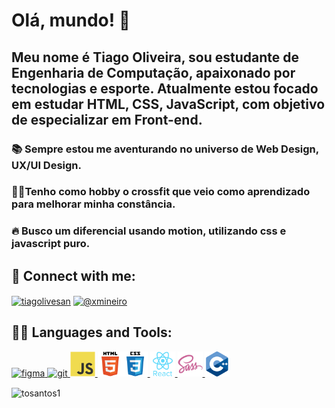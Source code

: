 <h1> Olá, mundo! 👋 </h1>

<h2 align="left">Meu nome é Tiago Oliveira, sou estudante de Engenharia de Computação, apaixonado por tecnologias e esporte. Atualmente estou focado em estudar HTML, CSS, JavaScript, com objetivo de especializar em Front-end.</h2>

<h3>📚  Sempre estou me aventurando no universo de Web Design, UX/UI Design.</h3>
<h3>🏋️‍♂️Tenho como hobby o crossfit que veio como aprendizado para melhorar minha constância. </h3>
<h3>🔥  Busco um diferencial usando motion, utilizando css e javascript puro.  </h3>

<h2 align="left">📱 Connect with me:</h2>

<p align="left">
<a href="https://linkedin.com/in/tiagolivesan" target="blank"><img align="center" src="https://img.shields.io/badge/LinkedIn-0077B5?style=for-the-badge&logo=linkedin&logoColor=white" alt="tiagolivesan" /></a>
<a href="https://instagram.com/@xmineiro" target="blank"><img align="center" src="https://img.shields.io/badge/Instagram-E4405F?style=for-the-badge&logo=instagram&logoColor=white" alt="@xmineiro" /></a>
</p>

<h2 align="left">👨‍💻 Languages and Tools:</h2>

<p align="left"> 
  
<a href="https://www.figma.com/" target="_blank"> <img src="https://www.vectorlogo.zone/logos/figma/figma-icon.svg" alt="figma" width="40" height="40"/></a><a href="https://git-scm.com/" target="_blank"> <img src="https://www.vectorlogo.zone/logos/git-scm/git-scm-icon.svg" alt="git" width="40" height="40"/></a><a href="https://developer.mozilla.org/en-US/docs/Web/JavaScript" target="_blank"> <img src="https://raw.githubusercontent.com/devicons/devicon/master/icons/javascript/javascript-original.svg" alt="javascript" width="40" height="40"/></a><a href="https://www.w3.org/html/" target="_blank"> <img src="https://raw.githubusercontent.com/devicons/devicon/master/icons/html5/html5-original-wordmark.svg" alt="html5" width="40" height="40"/></a><a href="https://www.w3schools.com/css/" target="_blank"><img src="https://raw.githubusercontent.com/devicons/devicon/master/icons/css3/css3-original-wordmark.svg" alt="css3" width="40" height="40"/><a href="https://reactjs.org/" target="_blank"> <img src="https://raw.githubusercontent.com/devicons/devicon/master/icons/react/react-original-wordmark.svg" alt="react" width="40" height="40"/></a><a href="https://sass-lang.com" target="_blank"> <img src="https://raw.githubusercontent.com/devicons/devicon/master/icons/sass/sass-original.svg" alt="sass" width="40" height="40"/></a><a href="https://www.w3schools.com/cpp/" target="_blank"> <img src="https://raw.githubusercontent.com/devicons/devicon/master/icons/cplusplus/cplusplus-original.svg" alt="cplusplus" width="40" height="40"/></a>

</p>

<p><img align="center" src="https://github-readme-stats.vercel.app/api/top-langs?username=tosantos1&show_icons=true&locale=en&layout=compact" alt="tosantos1" /></p>
